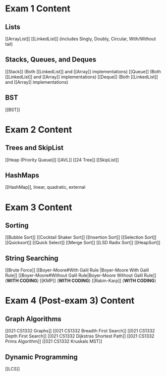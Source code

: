 # Exam 1 Content
## Lists
[[ArrayList]]
[[LinkedList]] (includes Singly, Doubly, Circular, With/Without tail)
## Stacks, Queues, and Deques
[[Stack]] (Both [[LinkedList]] and [[Array]] implementations)
[[Queue]] (Both [[LinkedList]] and [[Array]] implementations)
[[Deque]] (Both [[LinkedList]] and [[Array]] implementations)
## BST
[[BST]]

# Exam 2 Content
## Trees and SkipList
[[Heap (Priority Queue)]]
[[AVL]]
[[24 Tree]]
[[SkipList]]

##  HashMaps
[[HashMap]], linear, quadratic, external

# Exam 3 Content
## Sorting
[[Bubble Sort]]
[[Cocktail Shaker Sort]]
[[Insertion Sort]]
[[Selection Sort]]
[[Quicksort]]
[[Quick Select]]
[[Merge Sort]]
[[LSD Radix Sort]]
[[HeapSort]]

## String Searching
[[Brute Force]]
[[Boyer-Moore#With Galil Rule |Boyer-Moore With Galil Rule]]
[[Boyer-Moore#Without Galil Rule|Boyer-Moore Without Galil Rule]] (**WITH CODING**)
[[KMP]] (**WITH CODING**)
[[Rabin-Karp]] (**WITH CODING**)

# Exam 4 (Post-exam 3) Content
## Graph Algorithms
[[021 CS1332 Graphs]]
[[021 CS1332 Breadth First Search]]
[[021 CS1332 Depth First Search]]
[[021 CS1332 Dijkstras Shortest Path]]
[[021 CS1332 Prims Algorithm]]
[[021 CS1332 Kruskals MST]]

## Dynamic Programming
[[LCS]]
